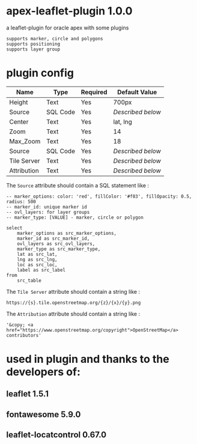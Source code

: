 # apex-leaflet-plugin 1.0.0
a leaflet-plugin for oracle apex with some plugins
```
supports marker, circle and polygons
supports positioning
supports layer group
```

# plugin config
| Name        | Type            | Required | Default Value     |
|-------------|-----------------|----------|-------------------|
| Height      | Text            | Yes      | 700px             |
| Source      | SQL Code        | Yes      | _Described below_ |
| Center      | Text            | Yes      | lat, lng          |
| Zoom        | Text            | Yes      | 14                |
| Max_Zoom    | Text            | Yes      | 18                |
| Source      | SQL Code        | Yes      | _Described below_ |
| Tile Server | Text            | Yes      | _Described below_ |
| Attribution | Text            | Yes      | _Described below_ |

The `Source` attribute should contain a SQL statement like :
```
-- marker_options: color: 'red', fillColor: '#f03', fillOpacity: 0.5, radius: 500
-- marker_id: unique marker id
-- ovl_layers: for layer groups
-- marker_type: [VALUE] - marker, circle or polygon

select
	marker_options as src_marker_options,
	marker_id as src_marker_id,
	ovl_layers as src_ovl_layers,
	marker_type as src_marker_type,
	lat as src_lat,
	lng as src_lng,
	loc as src_loc,
	label as src_label
from
	src_table
```

The `Tile Server` attribute should contain a string like :
```
https://{s}.tile.openstreetmap.org/{z}/{x}/{y}.png
```

The `Attribution` attribute should contain a string like :
```
'&copy; <a href="https://www.openstreetmap.org/copyright">OpenStreetMap</a> contributors'
```

# used in plugin and thanks to the developers of:
## leaflet 1.5.1
## fontawesome 5.9.0
## leaflet-locatcontrol 0.67.0

